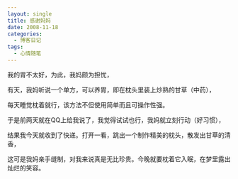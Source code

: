 ```yaml
---
layout: single
title: 感谢妈妈
date: 2008-11-18
categories:
  - 博客日记
tags:
  - 心情随笔
---
```


我的胃不太好，为此，我妈颇为担忧，

有天，我妈听说一个单方，可以养胃，即在枕头里装上炒熟的甘草（中药），

每天睡觉枕着就行，该方法不但使用简单而且可操作性强。

于是前两天就在QQ上给我说了，我觉得试试也行，我妈就立刻行动（好习惯），

结果我今天就收到了快递。打开一看，跳出一个制作精美的枕头，散发出甘草的清香，

这可是我妈亲手缝制，对我来说真是无比珍贵。今晚就要枕着它入眠，在梦里露出灿烂的笑容。

